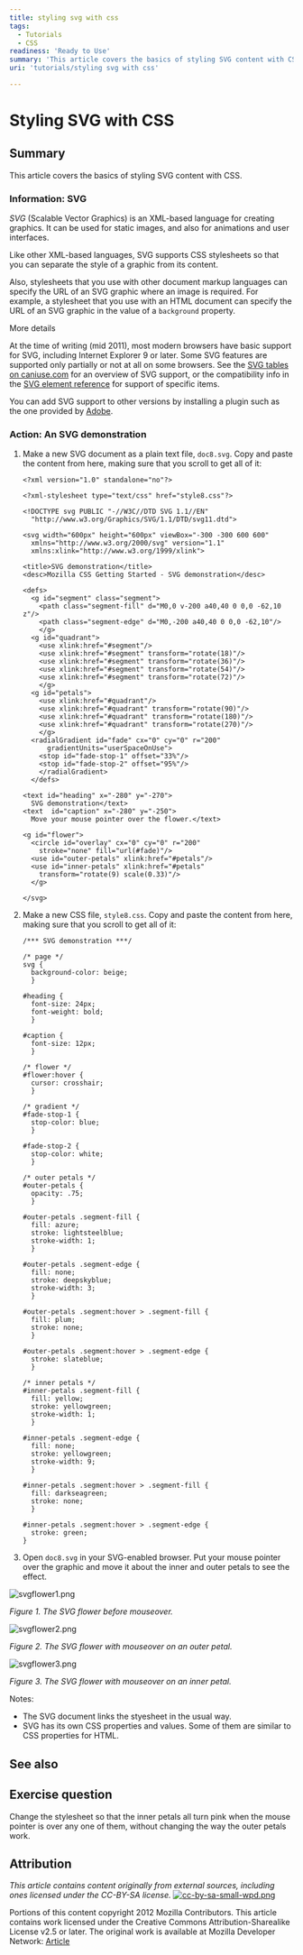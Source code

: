 ```yaml
---
title: styling svg with css
tags:
  - Tutorials
  - CSS
readiness: 'Ready to Use'
summary: 'This article covers the basics of styling SVG content with CSS.'
uri: 'tutorials/styling svg with css'

---
```

# Styling SVG with CSS

## Summary

This article covers the basics of styling SVG content with CSS.

### Information: SVG

*SVG* (Scalable Vector Graphics) is an XML-based language for creating graphics. It can be used for static images, and also for animations and user interfaces.

Like other XML-based languages, SVG supports CSS stylesheets so that you can separate the style of a graphic from its content.

Also, stylesheets that you use with other document markup languages can specify the URL of an SVG graphic where an image is required. For example, a stylesheet that you use with an HTML document can specify the URL of an SVG graphic in the value of a `background` property.

More details

At the time of writing (mid 2011), most modern browsers have basic support for SVG, including Internet Explorer 9 or later. Some SVG features are supported only partially or not at all on some browsers. See the [SVG tables on caniuse.com](http://caniuse.com/#search=svg) for an overview of SVG support, or the compatibility info in the [SVG element reference](http://www.w3.org/wiki/HTML/Elements/svg) for support of specific items.

You can add SVG support to other versions by installing a plugin such as the one provided by [Adobe](http://www.adobe.com).

### Action: An SVG demonstration

1.  Make a new SVG document as a plain text file, `doc8.svg`. Copy and paste the content from here, making sure that you scroll to get all of it:

        <?xml version="1.0" standalone="no"?>

        <?xml-stylesheet type="text/css" href="style8.css"?>

        <!DOCTYPE svg PUBLIC "-//W3C//DTD SVG 1.1//EN"
          "http://www.w3.org/Graphics/SVG/1.1/DTD/svg11.dtd">

        <svg width="600px" height="600px" viewBox="-300 -300 600 600"
          xmlns="http://www.w3.org/2000/svg" version="1.1"
          xmlns:xlink="http://www.w3.org/1999/xlink">

        <title>SVG demonstration</title>
        <desc>Mozilla CSS Getting Started - SVG demonstration</desc>

        <defs>
          <g id="segment" class="segment">
            <path class="segment-fill" d="M0,0 v-200 a40,40 0 0,0 -62,10 z"/>
            <path class="segment-edge" d="M0,-200 a40,40 0 0,0 -62,10"/>
            </g>
          <g id="quadrant">
            <use xlink:href="#segment"/>
            <use xlink:href="#segment" transform="rotate(18)"/>
            <use xlink:href="#segment" transform="rotate(36)"/>
            <use xlink:href="#segment" transform="rotate(54)"/>
            <use xlink:href="#segment" transform="rotate(72)"/>
            </g>
          <g id="petals">
            <use xlink:href="#quadrant"/>
            <use xlink:href="#quadrant" transform="rotate(90)"/>
            <use xlink:href="#quadrant" transform="rotate(180)"/>
            <use xlink:href="#quadrant" transform="rotate(270)"/>
            </g>
          <radialGradient id="fade" cx="0" cy="0" r="200"
              gradientUnits="userSpaceOnUse">
            <stop id="fade-stop-1" offset="33%"/>
            <stop id="fade-stop-2" offset="95%"/>
            </radialGradient>
          </defs>

        <text id="heading" x="-280" y="-270">
          SVG demonstration</text>
        <text  id="caption" x="-280" y="-250">
          Move your mouse pointer over the flower.</text>

        <g id="flower">
          <circle id="overlay" cx="0" cy="0" r="200"
            stroke="none" fill="url(#fade)"/>
          <use id="outer-petals" xlink:href="#petals"/>
          <use id="inner-petals" xlink:href="#petals"
            transform="rotate(9) scale(0.33)"/>
          </g>

        </svg>

2.  Make a new CSS file, `style8.css`. Copy and paste the content from here, making sure that you scroll to get all of it:

        /*** SVG demonstration ***/

        /* page */
        svg {
          background-color: beige;
          }

        #heading {
          font-size: 24px;
          font-weight: bold;
          }

        #caption {
          font-size: 12px;
          }

        /* flower */
        #flower:hover {
          cursor: crosshair;
          }

        /* gradient */
        #fade-stop-1 {
          stop-color: blue;
          }

        #fade-stop-2 {
          stop-color: white;
          }

        /* outer petals */
        #outer-petals {
          opacity: .75;
          }

        #outer-petals .segment-fill {
          fill: azure;
          stroke: lightsteelblue;
          stroke-width: 1;
          }

        #outer-petals .segment-edge {
          fill: none;
          stroke: deepskyblue;
          stroke-width: 3;
          }

        #outer-petals .segment:hover > .segment-fill {
          fill: plum;
          stroke: none;
          }

        #outer-petals .segment:hover > .segment-edge {
          stroke: slateblue;
          }

        /* inner petals */
        #inner-petals .segment-fill {
          fill: yellow;
          stroke: yellowgreen;
          stroke-width: 1;
          }

        #inner-petals .segment-edge {
          fill: none;
          stroke: yellowgreen;
          stroke-width: 9;
          }

        #inner-petals .segment:hover > .segment-fill {
          fill: darkseagreen;
          stroke: none;
          }

        #inner-petals .segment:hover > .segment-edge {
          stroke: green;
        }

3.  Open `doc8.svg` in your SVG-enabled browser. Put your mouse pointer over the graphic and move it about the inner and outer petals to see the effect.

![svgflower1.png](/assets/public/4/42/svgflower1.png)

*Figure 1. The SVG flower before mouseover.*

![svgflower2.png](/assets/public/6/68/svgflower2.png)

*Figure 2. The SVG flower with mouseover on an outer petal.*

![svgflower3.png](/assets/public/f/f7/svgflower3.png)

*Figure 3. The SVG flower with mouseover on an inner petal.*

Notes:

-   The SVG document links the styesheet in the usual way.
-   SVG has its own CSS properties and values. Some of them are similar to CSS properties for HTML.

## See also

## Exercise question

Change the stylesheet so that the inner petals all turn pink when the mouse pointer is over any one of them, without changing the way the outer petals work.

## Attribution

*This article contains content originally from external sources, including ones licensed under the CC-BY-SA license.* [![cc-by-sa-small-wpd.png](/assets/public/c/c8/cc-by-sa-small-wpd.png)](http://creativecommons.org/licenses/by-sa/3.0/us/)

Portions of this content copyright 2012 Mozilla Contributors. This article contains work licensed under the Creative Commons Attribution-Sharealike License v2.5 or later. The original work is available at Mozilla Developer Network: [Article](https://developer.mozilla.org/en-US/docs/CSS/Getting_Started/SVG_and_CSS)

